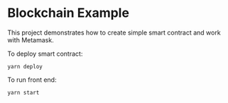 # Blockchain Example

This project demonstrates how to create simple smart contract and work with
Metamask.

To deploy smart contract:
```shell
yarn deploy
```

To run front end:
```shell
yarn start
```
